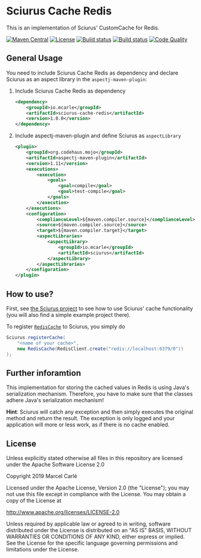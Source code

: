 # Sciurus Cache Redis

This is an implementation of Sciurus' CustomCache for Redis.

[![Maven Central][maven-image]][maven-url] 
[![License][license-image]](LICENSE)
[![Build status][travis-image]][travis-url]
[![Build status][codecov-image]][codecov-url]
[![Code Quality][codequality-image]][codequality-url]

## General Usage

You need to include Sciurus Cache Redis as dependency and declare Sciurus as an aspect library in the `aspectj-maven-plugin`:

1. Include Sciurus Cache Redis as dependency
    ```xml
    <dependency>
        <groupId>io.mcarle</groupId>
        <artifactId>sciurus-cache-redis</artifactId>
        <version>1.0.0</version>
    </dependency>
    ```
    
2. Include aspectj-maven-plugin and define Sciurus as `aspectLibrary`
    ```xml
    <plugin>
        <groupId>org.codehaus.mojo</groupId>
        <artifactId>aspectj-maven-plugin</artifactId>
        <version>1.11</version>
        <executions>
            <execution>
                <goals>
                    <goal>compile</goal>
                    <goal>test-compile</goal>
                </goals>
            </execution>
        </executions>
        <configuration>
            <complianceLevel>${maven.compiler.source}</complianceLevel>
            <source>${maven.compiler.source}</source>
            <target>${maven.compiler.target}</target>
            <aspectLibraries>
                <aspectLibrary>
                    <groupId>io.mcarle</groupId>
                    <artifactId>sciurus</artifactId>
                </aspectLibrary>
            </aspectLibraries>
        </configuration>
    </plugin>
    ```

## How to use?
First, see [the Sciurus project][sciurus-github] to see how to use Sciurus' cache functionality (you will also find a simple example project there).

To register [`RedisCache`](src/main/java/io/mcarle/sciurus/cache/redis/RedisCache.java) to Sciurus, you simply do 
```java
Sciurus.registerCache(
    "<name of your cache>",
    new RedisCache(RedisClient.create("redis://localhost:6379/0"))
);
```  

## Further inforamtion
This implementation for storing the cached values in Redis is using Java's serialization mechanism.
Therefore, you have to make sure that the classes adhere Java's serialization mechanism!

**Hint**: Sciurus will catch any exception and then simply executes the original method and return the result.
The exception is only logged and your application will more or less work, as if there is no cache enabled.


## License

Unless explicitly stated otherwise all files in this repository are licensed under the Apache Software License 2.0

Copyright 2019 Marcel Carlé

Licensed under the Apache License, Version 2.0 (the "License");
you may not use this file except in compliance with the License.
You may obtain a copy of the License at

   http://www.apache.org/licenses/LICENSE-2.0

Unless required by applicable law or agreed to in writing, software
distributed under the License is distributed on an "AS IS" BASIS,
WITHOUT WARRANTIES OR CONDITIONS OF ANY KIND, either express or implied.
See the License for the specific language governing permissions and
limitations under the License.

[sciurus-github]: https://github.com/mcarleio/sciurus
[maven-image]: https://img.shields.io/maven-central/v/io.mcarle/sciurus.svg
[maven-url]: http://search.maven.org/#search%7Cga%7C1%7Cg%3A%22io.mcarle%22%20a%3A%22sciurus%22
[license-image]: https://img.shields.io/github/license/mcarleio/sciurus.svg
[license-url]: http://search.maven.org/#search%7Cga%7C1%7Cg%3A%22io.mcarle%22%20a%3A%22sciurus%22
[travis-image]: https://img.shields.io/travis/mcarleio/sciurus.svg
[travis-url]: https://travis-ci.org/mcarleio/sciurus
[codecov-image]: https://img.shields.io/codecov/c/github/mcarleio/sciurus.svg
[codecov-url]: https://codecov.io/gh/mcarleio/sciurus
[codequality-image]: https://scrutinizer-ci.com/g/mcarleio/sciurus/badges/quality-score.png?b=master
[codequality-url]: https://scrutinizer-ci.com/g/mcarleio/sciurus/?branch=master